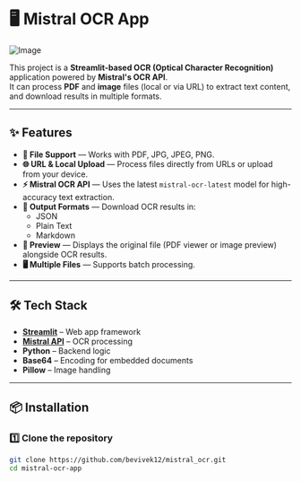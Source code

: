 # 🖥️ Mistral OCR App

![Image](https://github.com/user-attachments/assets/27fba62f-d39e-4480-b0af-f9fed43dab81)

This project is a **Streamlit-based OCR (Optical Character Recognition)** application powered by **Mistral's OCR API**.  
It can process **PDF** and **image** files (local or via URL) to extract text content, and download results in multiple formats.

---

## ✨ Features
- **📂 File Support** — Works with PDF, JPG, JPEG, PNG.
- **🌐 URL & Local Upload** — Process files directly from URLs or upload from your device.
- **⚡ Mistral OCR API** — Uses the latest `mistral-ocr-latest` model for high-accuracy text extraction.
- **📜 Output Formats** — Download OCR results in:
  - JSON
  - Plain Text
  - Markdown
- **📸 Preview** — Displays the original file (PDF viewer or image preview) alongside OCR results.
- **🖥 Multiple Files** — Supports batch processing.

---

## 🛠 Tech Stack
- **[Streamlit](https://streamlit.io/)** – Web app framework
- **[Mistral API](https://mistral.ai/)** – OCR processing
- **Python** – Backend logic
- **Base64** – Encoding for embedded documents
- **Pillow** – Image handling

---

## 📦 Installation

### 1️⃣ Clone the repository
```bash
git clone https://github.com/bevivek12/mistral_ocr.git
cd mistral-ocr-app
